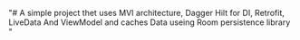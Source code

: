 "# A simple project thet uses MVI architecture, Dagger Hilt for DI, Retrofit, LiveData And ViewModel and caches Data useing Room persistence library " 
